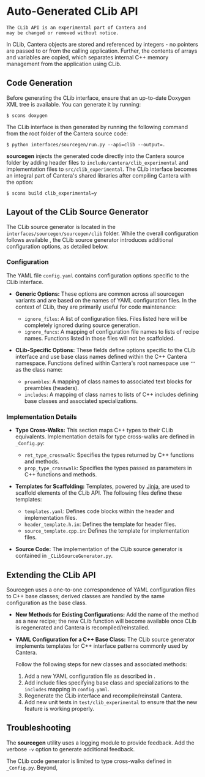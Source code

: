 # Auto-Generated CLib API

```{warning}
The CLib API is an experimental part of Cantera and
may be changed or removed without notice.
```

In CLib, Cantera objects are stored and referenced by integers - no pointers are passed
to or from the calling application. Further, the contents of arrays and variables are
copied, which separates internal C++ memory management from the application using CLib.

## Code Generation

Before generating the CLib interface, ensure that an up-to-date Doxygen XML tree is
available. You can generate it by running:

```raw
$ scons doxygen
```

The CLib interface is then generated by running the following command from the root
folder of the Cantera source code:

```raw
$ python interfaces/sourcegen/run.py --api=clib --output=.
```

**sourcegen** injects the generated code directly into the Cantera source folder by
adding header files to `include/cantera/clib_experimental` and implementation files to
`src/clib_experimental`. The CLib interface becomes an integral part of Cantera's shared
libraries after compiling Cantera with the option:

```raw
$ scons build clib_experimental=y
```

## Layout of the CLib Source Generator

The CLib source generator is located in the `interfaces/sourcegen/sourcegen/clib`
folder. While the overall configuration follows available [](sourcegen-config), the
CLib source generator introduces additional configuration options, as detailed below.

### Configuration

The YAML file `config.yaml` contains configuration options specific to the CLib
interface.

- **Generic Options:** These options are common across all sourcegen variants and are
  based on the names of YAML configuration files. In the context of CLib, they are
  primarily useful for code maintenance:

    - `ignore_files`: A list of configuration files.
        Files listed here will be completely ignored during source generation.
    - `ignore_funcs`: A mapping of configuration file names to lists of recipe names.
        Functions listed in those files will not be scaffolded.

- **CLib-Specific Options:** These fields define options specific to the CLib interface
  and use base class names defined within the C++ Cantera namespace. Functions defined
  within Cantera's root namespace use `""` as the class name:

    - `preambles`: A mapping of class names to associated text blocks for preambles
      (headers).
    - `includes`: A mapping of class names to lists of C++ includes defining base
      classes and associated specializations.

### Implementation Details

- **Type Cross-Walks:** This section maps C++ types to their CLib equivalents.
  Implementation details for type cross-walks are defined in `_Config.py`:

    - `ret_type_crosswalk`: Specifies the types returned by C++ functions and methods.
    - `prop_type_crosswalk`: Specifies the types passed as parameters in C++ functions
      and methods.

- **Templates for Scaffolding:** Templates, powered by
  [Jinja](https://jinja.palletsprojects.com), are used to scaffold elements of the CLib
  API. The following files define these templates:

    - `templates.yaml`: Defines code blocks within the header and implementation files.
    - `header_template.h.in`: Defines the template for header files.
    - `source_template.cpp.in`: Defines the template for implementation files.

- **Source Code:** The implementation of the CLib source generator is contained in
  `_CLibSourceGenerator.py`.

## Extending the CLib API

Sourcegen uses a one-to-one correspondence of YAML configuration files to C++ base
classes; derived classes are handled by the same configuration as the base class.

- **New Methods for Existing Configurations:** Add the name of the method as a new
  recipe; the new CLib function will become available once CLib is regenerated and
  Cantera is recompiled/reinstalled.

- **YAML Configuration for a C++ Base Class:** The CLib source generator implements
  templates for C++ interface patterns commonly used by Cantera.

  Follow the following steps for new classes and associated methods:

  1. Add a new YAML configuration file as described in [](sourcegen-config).
  1. Add include files specifying base class and specializations to the `includes`
     mapping in `config.yaml`.
  1. Regenerate the CLib interface and recompile/reinstall Cantera.
  1. Add new unit tests in `test/clib_experimental` to ensure that the new feature is
     working properly.

## Troubleshooting

The **sourcegen** utility uses a logging module to provide feedback. Add the verbose
`-v` option to generate additional feedback.

The CLib code generator is limited to type cross-walks defined in `_Config.py`. Beyond,
